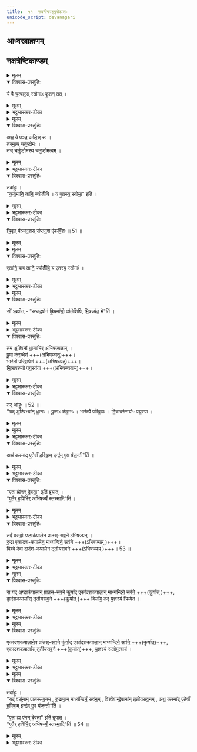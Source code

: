 ```yaml
---
title:  ११  सवनीयपशुपुरोडाशाः
unicode_script: devanagari
---
```


## आध्वरब्राह्मणम्
## नक्षत्रेष्टिकाण्डम्‌


<details><summary>मूलम्</summary>

ये वै च॒त्वार॒स्स्तोमाः॑ ।
कृ॒तन्तत् ।
</details>

<details open><summary>विश्वास-प्रस्तुतिः</summary>

ये वै च॒त्वार॒स् स्तोमा॑ᳵ कृ॒तन् तत् ।  
</details>

<details><summary>मूलम्</summary>

ये वै च॒त्वार॒स् स्तोमा॑ᳵ कृ॒तन् तत् ।  
</details>

<details><summary>भट्टभास्कर-टीका</summary>

1 ये वै चत्वातस्स्तोमा इति ॥ ये त्रिवृदादयः चत्वार एव स्तोमाः स्युः तत् कृतं पुष्कलं पृथुलधर्मकेण कृतेन तुल्यम् ।
</details>


<details><summary>मूलम्</summary>

अथ॒ ये पञ्च॑ ।
कलि॒स्सः ।
</details>

<details open><summary>विश्वास-प्रस्तुतिः</summary>

अथ॒ ये पञ्च॒ कलि॒स् सः ।  
तस्मा॒च् चतु॑ष्टोमः ।  
तच् चतु॑ष्टोमस्य चतुष्टोम॒त्वम् ।  
</details>

<details><summary>मूलम्</summary>

अथ॒ ये पञ्च॒ कलि॒स् सः ।  
तस्मा॒च् चतु॑ष्टोमः ।  
तच् चतु॑ष्टोमस्य चतुष्टोम॒त्वम् ।  
</details>

<details><summary>भट्टभास्कर-टीका</summary>

अथ ये पञ्च स्युः त्रिवृदादयः कलिः सः क्षीणधर्मकेण कलिना तुल्यं तत् । प्रकृताभा[वभा]वात् यदैवं सम्भवति तदानीमेवं क्रियते । तस्माच्चतुष्टोम एव कर्तव्यः । इदमेव ज्योतिष्टोमस्य चतुष्टोमत्वम् ॥
</details>

<details open><summary>विश्वास-प्रस्तुतिः</summary>

तदा॑हुः ।  
"क॒त॒मानि॒ तानि॒ ज्योतीँ॑षि । य ए॒तस्य॒ स्तोमा॒" इति॑ ।  
</details>

<details><summary>मूलम्</summary>

तदा॑हुः ।  
"क॒त॒मानि॒ तानि॒ ज्योतीँ॑षि । य ए॒तस्य॒ स्तोमा॒" इति॑ ।  
</details>

<details><summary>भट्टभास्कर-टीका</summary>

2 तदाहुरित्यादि ॥ चत्वारस्स्तोमा इति सामान्योक्त्या विशेषं पृच्छन्ति - य एतस्येति ।
</details>

<details open><summary>विश्वास-प्रस्तुतिः</summary>

त्रि॒वृत् प॑ञ्चद॒शस् स॑प्तद॒श ए॑कविँ॒शः ॥ 51 ॥  
</details>

<details><summary>मूलम्</summary>

त्रि॒वृत् प॑ञ्चद॒शस् स॑प्तद॒श ए॑कविँ॒शः ॥ 51 ॥  
</details>


<details><summary>मूलम्</summary>

ए॒तानि॒ वाव तानि॒ ज्योतीँ॑षि ।
य ए॒तस्य॒ स्तोमाः॑ ।
</details>

<details open><summary>विश्वास-प्रस्तुतिः</summary>

ए॒तानि॒ वाव तानि॒ ज्योतीँ॑षि॒ य ए॒तस्य॒ स्तोमाः॑ ।  
</details>

<details><summary>मूलम्</summary>

ए॒तानि॒ वाव तानि॒ ज्योतीँ॑षि॒ य ए॒तस्य॒ स्तोमाः॑ ।  
</details>

<details><summary>भट्टभास्कर-टीका</summary>

त्रिवृदादीनां ज्योतिषां प्रसिद्धत्वादेवास्य ज्योतिष्टोमात्मकतासिद्धिरित्याह - वाव तानि ज्योतींषीति ॥ द्योतनहेतुत्वाद्यज्ञस्य एतानि ज्योतींषि एतत्स्तोमत्वात् ज्योतिष्टोमत्वम् ॥
</details>


<details><summary>मूलम्</summary>

सो॑ऽब्रवीत् ।
स॒प्त॒द॒शेन॑ ह्रि॒यमा॑णो॒ व्य॑लेशिषि ।
भि॒षज्य॑त॒ मेति॑ ।
</details>

<details open><summary>विश्वास-प्रस्तुतिः</summary>

सो॑ ऽब्रवीत् - "सप्तद॒शेन॑ ह्रि॒यमा॑णो॒ व्य॑लेशिषि, भि॒षज्य॑त॒ मे"ति॑ ।  
</details>

<details><summary>मूलम्</summary>

सो॑ ऽब्रवीत् - "सप्तद॒शेन॑ ह्रि॒यमा॑णो॒ व्य॑लेशिषि, भि॒षज्य॑त॒ मे"ति॑ ।  
</details>

<details><summary>भट्टभास्कर-टीका</summary>

3 सोऽब्रवीदित्यादि ॥ सः इन्द्रः अब्रवीत् ।
यदा अहं सप्तदशेन स्तोमेन ह्रियमाणोऽभूवं तदा व्यलेशिषि विलिष्टोऽकार्षं तेजसा अल्पोऽभूवम् । यथोक्तं - 'तस्य सप्तदशेन ह्रियमाणस्य तेजो हरोऽपतत्' इति । लिश अल्पीभावे कर्मणि उत्तमपुरुषैकवचनम् ।  तस्मात् क्षीणतेजसं मा मां भिषज्यत चिकित्सत इति देवानब्रवीत् । भिषज्यतिः कण्ड्वादिः ।
</details>

<details open><summary>विश्वास-प्रस्तुतिः</summary>

तम अ॒श्विनौ॑ धा॒नाभि॑र् अभिषज्यताम् ।  
पू॒षा क॑र॒म्भेण॑ +++(अभिषज्यतु)+++।   
भार॑ती परिवा॒पेण॑ +++(अभिषच्यतु)+++।   
मि॒त्रावरु॑णौ पय॒स्य॑या +++(अभिषज्यताम्)+++।  
</details>

<details><summary>मूलम्</summary>

तम अ॒श्विनौ॑ धा॒नाभि॑र् अभिषज्यताम् ।  
पू॒षा क॑र॒म्भेण॑ +++(अभिषज्यतु)+++।   
भार॑ती परिवा॒पेण॑ +++(अभिषच्यतु)+++।   
मि॒त्रावरु॑णौ पय॒स्य॑या +++(अभिषज्यताम्)+++।  
</details>

<details><summary>भट्टभास्कर-टीका</summary>

अथ धानादिभिरश्विन्यादयोऽभिषज्यन् । तण्डुलप्रभवा लाजा धानाः, दधिसम्मिश्राः सक्तवः करम्भाः, परिवापो लाजाः, पयस्या पयोविकारः ॥
</details>

<details open><summary>विश्वास-प्रस्तुतिः</summary>

तद् आ॑हुः ॥ 52 ॥  
"यद् अ॒श्विभ्या॑न् धा॒नाः ।  पू॒ष्णᳵ क॑र॒म्भः ।  भार॑त्यै परिवा॒पः ।  मि॒त्रावरु॑णयोᳶ पय॒स्या ।
</details>

<details><summary>मूलम्</summary>

तद् आ॑हुः ॥ 52 ॥  
"यद् अ॒श्विभ्या॑न् धा॒नाः ।  पू॒ष्णᳵ क॑र॒म्भः ।  भार॑त्यै परिवा॒पः ।  मि॒त्रावरु॑णयोᳶ पय॒स्या ।
</details>


<details><summary>मूलम्</summary>

मि॒त्रावरु॑णयोᳶ पय॒स्याऽथ॑ ।
कस्मा॑दे॒तेषाँ॑ ह॒विषा॒मिन्द्र॑मे॒व य॑ज॒न्तीति॑ ।
</details>

<details><summary>भट्टभास्कर-टीका</summary>

4 तदाहुरिति ॥ एतानि सवनीयादीनि वस्वादिभ्यो निरुप्यन्ते ।
</details>

<details open><summary>विश्वास-प्रस्तुतिः</summary>

अथ॑ कस्मा॑द् ए॒तेषाँ॑ ह॒विषा॒म् इन्द्र॑म् ए॒व य॑ज॒न्ती"ति॑ ।  
</details>

<details><summary>मूलम्</summary>

अथ॑ कस्मा॑द् ए॒तेषाँ॑ ह॒विषा॒म् इन्द्र॑म् ए॒व य॑ज॒न्ती"ति॑ ।  
</details>

<details><summary>भट्टभास्कर-टीका</summary>

अथेदानीं कस्मात् पुनरिन्द्र एवेज्यत इति पर्यनुयोगं आहुः । तृतीयार्थे षष्ठी ।
</details>

<details open><summary>विश्वास-प्रस्तुतिः</summary>

"ए॒ता ह्ये॑नन् दे॒वता॒" इति॑ ब्रूयात् ।  
"ए॒तैर् ‌ह॒विर्भि॒र् अभि॑षज्यँ॒ स्तस्मा॒दि"ति॑ ।  
</details>

<details><summary>मूलम्</summary>

"ए॒ता ह्ये॑नन् दे॒वता॒" इति॑ ब्रूयात् ।  
"ए॒तैर् ‌ह॒विर्भि॒र् अभि॑षज्यँ॒ स्तस्मा॒दि"ति॑ ।  
</details>

<details><summary>भट्टभास्कर-टीका</summary>

उत्तरं - एता हीति । एता देवता अश्व्यादयः एतैर्हविर्भिः धानादिभिः एनं यस्मात् अभिषज्यन् तस्मादिति ब्रूयात् । 'तस्मात्'इत्यस्यानन्तरं 'इति ब्रूयात्'इत्येतत् द्रष्टव्यम् । यस्मादेवं तस्मादिति ब्रूयात् उत्तरमित्यर्थः । एक इतिशब्दो भिषज्याया अग्नित्वे[भिषज्याया अश्व्यादिकृतत्वस्य हेतुत्वे ?] द्वितीयः निर्वापस्य हेतुत्वे । यस्मादेता देवता अभिषज्यन् तस्मादेताभ्यो निरुप्यन्ते, यस्मादेताभ्यो निरुप्यन्ते तस्मादेवमिन्द्रमभिषज्यन्, तस्मादिन्द्र इज्यते इति उभयत्रान्वयः ॥
</details>

<details open><summary>विश्वास-प्रस्तुतिः</summary>

तव्ँ वस॑वो॒ ऽष्टाक॑पालेन प्रातस्-सव॒ने॑ ऽभिषज्यन् ।  
रु॒द्रा एका॑दश-कपालेन॒ माध्य॑न्दिने॒ सव॑ने +++(ऽभिषज्यन्न् )+++।  
विश्वे॑ दे॒वा द्वाद॑श-कपालेन तृतीयसव॒ने +++(ऽभिषज्यन्न् )+++॥ 53 ॥  
</details>

<details><summary>मूलम्</summary>

तव्ँ वस॑वो॒ ऽष्टाक॑पालेन प्रातस्-सव॒ने॑ ऽभिषज्यन् ।  
रु॒द्रा एका॑दश-कपालेन॒ माध्य॑न्दिने॒ सव॑ने +++(ऽभिषज्यन्न् )+++।  
विश्वे॑ दे॒वा द्वाद॑श-कपालेन तृतीयसव॒ने +++(ऽभिषज्यन्न् )+++॥ 53 ॥  
</details>

<details><summary>भट्टभास्कर-टीका</summary>

5 तं वसव इत्यादि ॥ वस्वादय इव यद्यष्टाकपालादीन् प्रातस्सवनादिषु कुर्यात्
</details>


<details><summary>मूलम्</summary>

स यद॒ष्टाक॑पालान्प्रातस्सव॒ने कु॒र्यात् ।
एका॑दशकपाला॒न्माध्य॑न्दिने॒ सव॑ने ।
द्वाद॑शकपालाँस्तृतीयसव॒ने ।
विलो॑म॒ तद्य॒ज्ञस्य॑ क्रियेत ।
</details>

<details open><summary>विश्वास-प्रस्तुतिः</summary>

स यद् अ॒ष्टाक॑पालान् प्रातस्-सव॒ने कु॒र्याद् एका॑दशकपाला॒न् माध्य॑न्दिने॒ सव॑ने॒ +++(कु॒र्यात् )+++,
द्वाद॑शकपालाँस् तृतीयसव॒ने +++(कु॒र्यात् )+++ विलो॑म॒ तद् य॒ज्ञस्य॑ क्रियेत ।  
</details>

<details><summary>मूलम्</summary>

स यद् अ॒ष्टाक॑पालान् प्रातस्-सव॒ने कु॒र्याद् एका॑दशकपाला॒न् माध्य॑न्दिने॒ सव॑ने॒ +++(कु॒र्यात् )+++,
द्वाद॑शकपालाँस् तृतीयसव॒ने +++(कु॒र्यात् )+++ विलो॑म॒ तद् य॒ज्ञस्य॑ क्रियेत ।  
</details>

<details><summary>भट्टभास्कर-टीका</summary>

तत् यज्ञस्य विलोम प्रतिलोम कियते सवनीययागस्यैन्द्रत्वात् ।
</details>


<details><summary>मूलम्</summary>

एका॑दशकपालाने॒व प्रा॑तस्सव॒ने कु॑र्यात् ।
एका॑दशकपाला॒न्माध्य॑न्दिने॒ सव॑ने ।
एका॑दशकपालाँस्तृतीयसव॒ने ।
य॒ज्ञस्य॑ सलोम॒त्वाय॑ ।
</details>

<details open><summary>विश्वास-प्रस्तुतिः</summary>

एका॑दशकपालाने॒व प्रा॑तस्-सव॒ने कु॑र्या॒द् एका॑दशकपाला॒न् माध्य॑न्दिने॒ सव॑ने॒ +++(कुर्यात्)+++, एका॑दशकपालाँस् तृतीयसव॒ने +++(कुर्यात्)+++, य॒ज्ञस्य॑ सलोम॒त्वाय॑ ।
</details>

<details><summary>मूलम्</summary>

एका॑दशकपालाने॒व प्रा॑तस्-सव॒ने कु॑र्या॒द् एका॑दशकपाला॒न् माध्य॑न्दिने॒ सव॑ने॒ +++(कुर्यात्)+++, एका॑दशकपालाँस् तृतीयसव॒ने +++(कुर्यात्)+++, य॒ज्ञस्य॑ सलोम॒त्वाय॑ ।
</details>

<details><summary>भट्टभास्कर-टीका</summary>

तस्मात् एकादशकपालानेव सर्वेषु कुर्यात् इति ॥
</details>


<details><summary>मूलम्</summary>

यद्वसू॑नाम्प्रातस्सव॒नम् ।
रु॒द्राणा॒म्माध्य॑न्दिनँ॒ सव॑नम् ।
विश्वे॑षान्दे॒वाना॑न्तृतीयसव॒नम् ।
</details>

<details open><summary>विश्वास-प्रस्तुतिः</summary>

तदा॑हुः ।  
"यद् वसू॑नाम् प्रातस्सव॒नम् , रु॒द्राणा॒म् माध्य॑न्दिनँ॒ सव॑न॒म् , विश्वे॑षान्दे॒वाना॑न् तृतीयसव॒नम् , अथ॒ कस्मा॑द् ए॒तेषाँ॑ ह॒विषा॒म् इन्द्र॑म् ए॒व य॑ज॒न्ती"ति॑ ।  

"ए॒ता ह्य् ए॑नन् दे॒वता॒"  इति॑ ब्रूयात् ।  
"ए॒तैर् ‌ह॒विर्भि॒र् अभि॑षज्यँ॒ स्तस्मा॒दि"ति॑ ॥ 54 ॥  
</details>

<details><summary>मूलम्</summary>

तदा॑हुः ।  
"यद् वसू॑नाम् प्रातस्सव॒नम् , रु॒द्राणा॒म् माध्य॑न्दिनँ॒ सव॑न॒म् , विश्वे॑षान्दे॒वाना॑न् तृतीयसव॒नम् , अथ॒ कस्मा॑द् ए॒तेषाँ॑ ह॒विषा॒म् इन्द्र॑म् ए॒व य॑ज॒न्ती"ति॑ ।  

"ए॒ता ह्य् ए॑नन् दे॒वता॒"  इति॑ ब्रूयात् ।  
"ए॒तैर् ‌ह॒विर्भि॒र् अभि॑षज्यँ॒ स्तस्मा॒दि"ति॑ ॥ 54 ॥  
</details>

<details><summary>भट्टभास्कर-टीका</summary>

6 तदाहुरित्यादि ॥ गतम् ॥


इति पञ्चमे एकादशोऽनुवाकः ॥  

</details>

